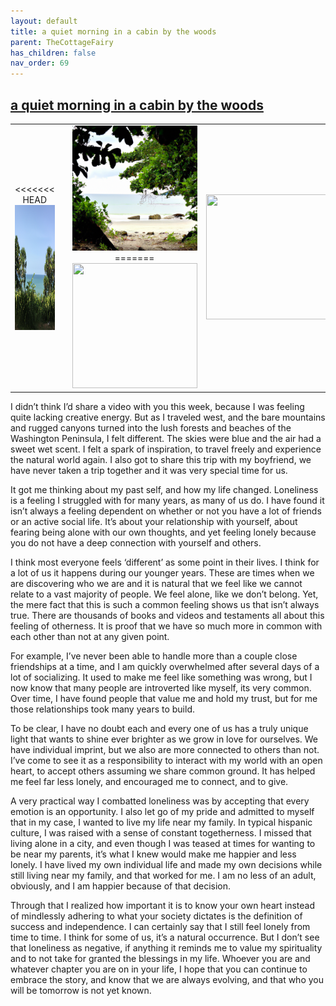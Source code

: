 ```yaml
---
layout: default
title: a quiet morning in a cabin by the woods
parent: TheCottageFairy
has_children: false
nav_order: 69
---
```


## [a quiet morning in a cabin by the woods](https://www.youtube.com/watch?v=UM0VOrAtnPA)

<div>
<table align="center">
	<tr>
		<td align="center">
<<<<<<< HEAD
			<img src="../../assets/cottage_fairy_ai_generated_photos/a_quiet_morning_in_a_cabin_by_the_woods-[UM0VOrAtnPA]/generated_00.png" height="200" width="200"/>
		</td>
		<td align="center">
			<img src="../../assets/cottage_fairy_ai_generated_photos/a_quiet_morning_in_a_cabin_by_the_woods-[UM0VOrAtnPA]/generated_01.png" height="200" width="200"/>
		</td>
		<td align="center">
			<img src="../../assets/cottage_fairy_ai_generated_photos/a_quiet_morning_in_a_cabin_by_the_woods-[UM0VOrAtnPA]/generated_02.png" height="200" width="200"/>
=======
			<img src="../../posters/a_quiet_morning_in_a_cabin_by_the_woods-[UM0VOrAtnPA]/generated_00.png" height="200" width="200"/>
		</td>
		<td align="center">
			<img src="../../posters/a_quiet_morning_in_a_cabin_by_the_woods-[UM0VOrAtnPA]/generated_01.png" height="200" width="200"/>
		</td>
		<td align="center">
			<img src="../../posters/a_quiet_morning_in_a_cabin_by_the_woods-[UM0VOrAtnPA]/generated_02.png" height="200" width="200"/>
>>>>>>> ffe52613361410ad9d371a0f80e81de4dd24175f
		</td>
	</tr>
</table>
</div>

I didn’t think I’d share a video with you this week, because I was feeling quite lacking creative energy. But as I traveled west, and the bare mountains and rugged canyons turned into the lush forests and beaches of the Washington Peninsula, I felt different. The skies were blue and the air had a sweet wet scent. I felt a spark of inspiration, to travel freely and experience the natural world again. I also got to share this trip with my boyfriend, we have never taken a trip together and it was very special time for us.

It got me thinking about my past self, and how my life changed. Loneliness is a feeling I struggled with for many years, as many of us do. I have found it isn’t always a feeling dependent on whether or not you have a lot of friends or an active social life. It’s about your relationship with yourself, about fearing being alone with our own thoughts, and yet feeling lonely because you do not have a deep connection with yourself and others.

I think most everyone feels ‘different’ as some point in their lives. I think for a lot of us it happens during our younger years. These are times when we are discovering who we are and it is natural that we feel like we cannot relate to a vast majority of people. We feel alone, like we don’t belong. Yet, the mere fact that this is such a common feeling shows us that isn’t always true. There are thousands of books and videos and testaments all about this feeling of otherness. It is proof that we have so much more in common with each other than not at any given point.

For example, I’ve never been able to handle more than a couple close friendships at a time, and I am quickly overwhelmed after several days of a lot of socializing. It used to make me feel like something was wrong, but I now know that many people are introverted like myself, its very common. Over time, I have found people that value me and hold my trust, but for me those relationships took many years to build.

To be clear, I have no doubt each and every one of us has a truly unique light that wants to shine ever brighter as we grow in love for ourselves. We have individual imprint, but we also are more connected to others than not. I’ve come to see it as a responsibility to interact with my world with an open heart, to accept others assuming we share common ground. It has helped me feel far less lonely, and encouraged me to connect, and to give.

A very practical way I combatted loneliness was by accepting that every emotion is an opportunity. I also let go of my pride and admitted to myself that in my case, I wanted to live my life near my family. In typical hispanic culture, I was raised with a sense of constant togetherness. I missed that living alone in a city, and even though I was teased at times for wanting to be near my parents, it’s what I knew would make me happier and less lonely. I have lived my own individual life and made my own decisions while still living near my family, and that worked for me. I am no less of an adult, obviously, and I am happier because of that decision.

Through that I realized how important it is to know your own heart instead of mindlessly adhering to what your society dictates is the definition of success and independence. I can certainly say that I still feel lonely from time to time. I think for some of us, it’s a natural occurrence. But I don’t see that loneliness as negative, if anything it reminds me to value my spirituality and to not take for granted the blessings in my life. Whoever you are and whatever chapter you are on in your life, I hope that you can continue to embrace the story, and know that we are always evolving, and that who you will be tomorrow is not yet known.